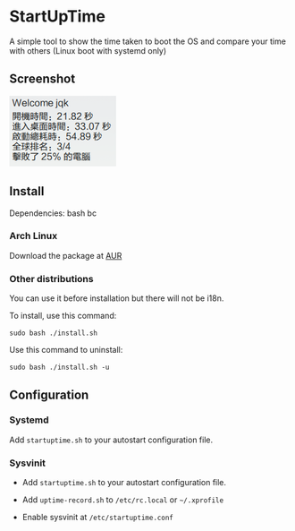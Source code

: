 # StartUpTime

A simple tool to show the time taken to boot the OS and compare your time with others (Linux boot with systemd only)

## Screenshot

<img src="screenshot.png">

## Install

Dependencies: bash bc

### Arch Linux

Download the package at [AUR](https://aur.archlinux.org/packages/startuptime)

### Other distributions

You can use it before installation but there will not be i18n.

To install, use this command:

	sudo bash ./install.sh

Use this command to uninstall:

	sudo bash ./install.sh -u

## Configuration

### Systemd

Add <code>startuptime.sh</code> to your autostart configuration file.

### Sysvinit

- Add <code>startuptime.sh</code> to your autostart configuration file.

- Add <code>uptime-record.sh</code> to <code>/etc/rc.local</code> or <code>~/.xprofile</code>

- Enable sysvinit at <code>/etc/startuptime.conf</code>